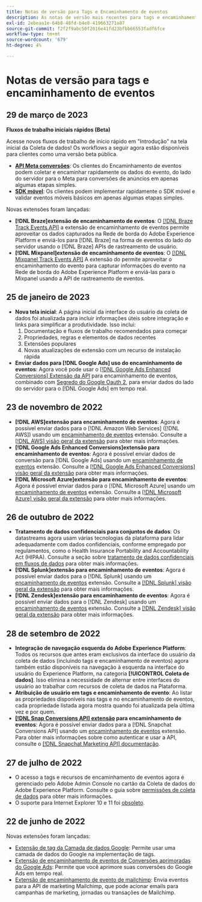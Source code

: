 ```yaml
---
title: Notas de versão para Tags e Encaminhamento de eventos
description: As notas de versão mais recentes para tags e encaminhamento de eventos na Adobe Experience Platform.
exl-id: 2ebeaa1e-64b8-48fd-b4e8-419663271a87
source-git-commit: f2f2f9abc50f2016e41fd23bfbb66553fadf6fce
workflow-type: tm+mt
source-wordcount: '679'
ht-degree: 4%

---
```


# Notas de versão para tags e encaminhamento de eventos

## 29 de março de 2023

**Fluxos de trabalho iniciais rápidos (Beta)**

Acesse novos fluxos de trabalho de início rápido em &quot;Introdução&quot; na tela inicial da Coleta de dados! Os workflows a seguir agora estão disponíveis para clientes como uma versão beta pública.
* **[API Meta conversões](https://experienceleague.adobe.com/docs/experience-platform/tags/extensions/server/meta/overview.html?lang=en#quick-start)**: Os clientes do Encaminhamento de eventos podem coletar e encaminhar rapidamente os dados do evento, do lado do servidor para o Meta para conversões de anúncios em apenas algumas etapas simples.
* **[SDK móvel](https://developer.adobe.com/client-sdks/documentation/)**: Os clientes podem implementar rapidamente o SDK móvel e validar eventos móveis básicos em apenas algumas etapas simples.

Novas extensões foram lançadas:

* **[!DNL Braze]extensão de encaminhamento de eventos**: O [[!DNL Braze Track Events API]](https://experienceleague.adobe.com/docs/experience-platform/tags/extensions/server/braze/overview.html) a extensão de encaminhamento de eventos permite aproveitar os dados capturados na Rede de borda do Adobe Experience Platform e enviá-los para [!DNL Braze] na forma de eventos do lado do servidor usando o [!DNL Braze] APIs de rastreamento de usuário.
* **[!DNL Mixpanel]extensão de encaminhamento de eventos**: O [[!DNL Mixpanel Track Events API]](https://experienceleague.adobe.com/docs/experience-platform/tags/extensions/server/braze/overview.html) A extensão do permite aproveitar o encaminhamento do evento para capturar informações do evento na Rede de borda do Adobe Experience Platform e enviá-las para o Mixpanel usando a API de rastreamento de eventos.

## 25 de janeiro de 2023

* **Nova tela inicial**: A página inicial da interface do usuário da coleta de dados foi atualizada para incluir informações úteis sobre integração e links para simplificar a produtividade. Isso inclui:
   1. Documentação e fluxos de trabalho recomendados para começar
   1. Propriedades, regras e elementos de dados recentes
   1. Extensões populares
   1. Novas atualizações de extensão com um recurso de instalação rápida
* **Enviar dados para [!DNL Google Ads] uso do encaminhamento de eventos**: Agora você pode usar o [[!DNL Google Ads Enhanced Conversions] Extensão da API](../extensions/server/google-ads-enhanced-conversions/overview.md) para encaminhamento de eventos, combinado com [Segredo do Google Oauth 2](../ui/event-forwarding/secrets.md#google-oauth2), para enviar dados do lado do servidor para o [!DNL Google Ads] em tempo real.

## 23 de novembro de 2022

* **[!DNL AWS]extensão para encaminhamento de eventos**: Agora é possível enviar dados para o [!DNL Amazon Web Services] ([!DNL AWS]) usando um [encaminhamento de eventos](../../tags/ui/event-forwarding/overview.md) extensão. Consulte a [[!DNL AWS] visão geral da extensão](../../tags/extensions/server/aws/overview.md) para obter mais informações.
* **[!DNL Google Ads Enhanced Conversions]extensão para encaminhamento de eventos**: Agora é possível enviar dados de conversão para [!DNL Google Ads] usando um [encaminhamento de eventos](../../tags/ui/event-forwarding/overview.md) extensão. Consulte a [[!DNL Google Ads Enhanced Conversions] visão geral da extensão](../../tags/extensions/server/google-ads-enhanced-conversions/overview.md) para obter mais informações.
* **[!DNL Microsoft Azure]extensão para encaminhamento de eventos**: Agora é possível enviar dados para o [!DNL Microsoft Azure] usando um [encaminhamento de eventos](../../tags/ui/event-forwarding/overview.md) extensão. Consulte a [[!DNL Microsoft Azure] visão geral da extensão](../../tags/extensions/server/azure/overview.md) para obter mais informações.

## 26 de outubro de 2022

* **Tratamento de dados confidenciais para conjuntos de dados**: Os datastreams agora usam várias tecnologias da plataforma para lidar adequadamente com dados confidenciais, conforme empregado por regulamentos, como o Health Insurance Portability and Accountability Act (HIPAA). Consulte a seção sobre [tratamento de dados confidenciais em fluxos de dados](../../edge/datastreams/overview.md#sensitive) para obter mais informações.
* **[!DNL Splunk]extensão para encaminhamento de eventos**: Agora é possível enviar dados para o [!DNL Splunk] usando um [encaminhamento de eventos](../ui/event-forwarding/overview.md) extensão. Consulte a [[!DNL Splunk] visão geral da extensão](../extensions/server/splunk/overview.md) para obter mais informações.
* **[!DNL Zendesk]extensão para encaminhamento de eventos**: Agora é possível enviar dados para o [!DNL Zendesk] usando um [encaminhamento de eventos](../ui/event-forwarding/overview.md) extensão. Consulte a [[!DNL Zendesk] visão geral da extensão](../extensions/server/zendesk/overview.md) para obter mais informações.

## 28 de setembro de 2022

* **Integração de navegação esquerda do Adobe Experience Platform**: Todos os recursos que antes eram exclusivos da interface do usuário da coleta de dados (incluindo tags e encaminhamento de eventos) agora também estão disponíveis na navegação à esquerda na interface do usuário do Experience Platform, na categoria **[!UICONTROL Coleta de dados]**. Isso elimina a necessidade de alternar entre interfaces do usuário ao trabalhar com recursos de coleta de dados na Plataforma.
* **Atribuição de usuário em tags e encaminhamento de evento**: Ao listar as propriedades disponíveis nas tags e no encaminhamento de eventos, cada propriedade listada agora mostra quando foi atualizada pela última vez e por quem.
* **[[!DNL Snap Conversions API] extensão](https://exchange.adobe.com/apps/ec/108550) para encaminhamento de eventos**: Agora é possível enviar dados para a [!DNL Snapchat Conversions API] usando um [encaminhamento de eventos](../../tags/ui/event-forwarding/overview.md) extensão. Para obter mais informações sobre como autenticar e usar a API, consulte o [[!DNL Snapchat Marketing API] documentação](https://marketingapi.snapchat.com/docs/conversion.html).

## 27 de julho de 2022

* O acesso a tags e recursos de encaminhamento de eventos agora é gerenciado pelo Adobe Admin Console no cartão da Coleta de dados do Adobe Experience Platform. Consulte o guia sobre [permissões de coleta de dados](../../collection/permissions.md) para obter mais informações.
* O suporte para Internet Explorer 10 e 11 foi [obsoleto](../ie-deprecation.md).

## 22 de junho de 2022

Novas extensões foram lançadas:

* [Extensão de tag da Camada de dados Google](../extensions/client/google-data-layer/overview.md): Permite usar uma camada de dados do Google na implementação de tags.
* [Extensão de encaminhamento de eventos de Conversões aprimoradas do Google Ads](https://partners.adobe.com/exchangeprogram/experiencecloud/exchange.details.108630.html): Permite que você aprimore suas conversões do Google Ads em tempo real.
* [Extensão de encaminhamento de evento de mailchimp](../extensions/server/mailchimp/overview.md): Envia eventos para a API de marketing Mailchimp, que pode acionar emails para campanhas de marketing, jornadas ou transações de Mailchimp.